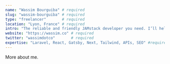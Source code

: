 ```yaml
---
name: "Wassim Bourguiba" # required
slug: "wassim-bourguiba" # required
type: "freelancer"       # required
location: "Lyon, France" # required
intro: "The reliable and friendly JAMstack developer you need. I’ll help you to bridge the gap between design and development." # required, no more than 140 characters
website: "https://wassim.co" # required
twitter: "wassimdotco"       # required
expertise: "Laravel, React, Gatsby, Next, Tailwind, APIs, SEO" #required
---
```


More about me.